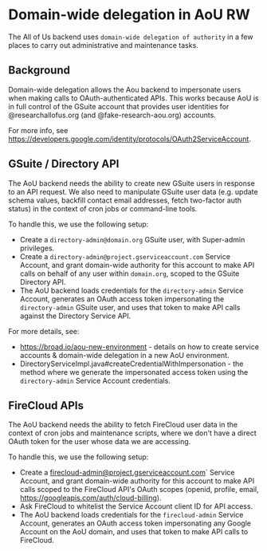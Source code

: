 # Domain-wide delegation in AoU RW

The All of Us backend uses `domain-wide delegation of authority` in a few places to 
carry out administrative and maintenance tasks.

## Background

Domain-wide delegation allows the Aou backend to impersonate users when making calls to
OAuth-authenticated APIs. This works because AoU is in full control of the GSuite account that provides
user identities for @researchallofus.org (and @fake-research-aou.org) accounts.

For more info, see https://developers.google.com/identity/protocols/OAuth2ServiceAccount.

## GSuite / Directory API

The AoU backend needs the ability to create new GSuite users in response to an API request. We also need
to manipulate GSuite user data (e.g. update schema values, backfill contact email addresses, fetch
two-factor auth status) in the context of cron jobs or command-line tools. 

To handle this, we use the following setup:

- Create a `directory-admin@domain.org` GSuite user, with Super-admin privileges.
- Create a `directory-admin@project.gserviceaccount.com` Service Account, and grant domain-wide
  authority for this account to make API calls on behalf of any user within `domain.org`, scoped
  to the GSuite Directory API.
- The AoU backend loads credentials for the `directory-admin` Service Account, generates an
  OAuth access token impersonating the `directory-admin` GSuite user, and uses that token to
  make API calls against the Directory Service API.
  
For more details, see:
- https://broad.io/aou-new-environment - details on how to create service accounts & domain-wide
  delegation in a new AoU environment.
- DirectoryServiceImpl.java#createCredentialWithImpersonation - the method where we generate the impersonated
  access token using the `directory-admin` Service Account credentials.

## FireCloud APIs

The AoU backend needs the ability to fetch FireCloud user data in the context of cron jobs and maintenance
scripts, where we don't have a direct OAuth token for the user whose data we are accessing.

To handle this, we use the following setup:

- Create a firecloud-admin@project.gserviceaccount.com` Service Account, and grant domain-wide
  authority for this account to make API calls scoped to the FireCloud API's OAuth scopes (openid, profile, email, 
  https://googleapis.com/auth/cloud-billing).
- Ask FireCloud to whitelist the Service Account client ID for API access.
- The AoU backend loads credentials for the `firecloud-admin` Service Account, generates an OAuth access token
  impersonating any Google Account on the AoU domain, and uses that token to make API calls to FireCloud.
